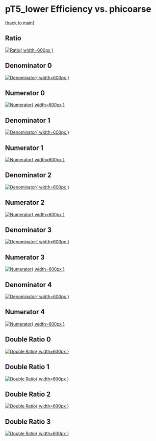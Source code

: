 # pT5_lower Efficiency vs. phicoarse

[[back to main](./)]



## Ratio

[![Ratio](../mtv/var/pT5_lower_xtr_321_1_eff_phicoarse.png){ width=600px }](../mtv/var/pT5_lower_xtr_321_1_eff_phicoarse.pdf)

## Denominator 0

[![Denominator](../mtv/den/pT5_lower_xtr_321_1_eff_phicoarse_den0.png){ width=600px }](../mtv/den/pT5_lower_xtr_321_1_eff_phicoarse_den0.pdf)

## Numerator 0

[![Numerator](../mtv/num/pT5_lower_xtr_321_1_eff_phicoarse_num0.png){ width=600px }](../mtv/num/pT5_lower_xtr_321_1_eff_phicoarse_num0.pdf)

## Denominator 1

[![Denominator](../mtv/den/pT5_lower_xtr_321_1_eff_phicoarse_den1.png){ width=600px }](../mtv/den/pT5_lower_xtr_321_1_eff_phicoarse_den1.pdf)

## Numerator 1

[![Numerator](../mtv/num/pT5_lower_xtr_321_1_eff_phicoarse_num1.png){ width=600px }](../mtv/num/pT5_lower_xtr_321_1_eff_phicoarse_num1.pdf)

## Denominator 2

[![Denominator](../mtv/den/pT5_lower_xtr_321_1_eff_phicoarse_den2.png){ width=600px }](../mtv/den/pT5_lower_xtr_321_1_eff_phicoarse_den2.pdf)

## Numerator 2

[![Numerator](../mtv/num/pT5_lower_xtr_321_1_eff_phicoarse_num2.png){ width=600px }](../mtv/num/pT5_lower_xtr_321_1_eff_phicoarse_num2.pdf)

## Denominator 3

[![Denominator](../mtv/den/pT5_lower_xtr_321_1_eff_phicoarse_den3.png){ width=600px }](../mtv/den/pT5_lower_xtr_321_1_eff_phicoarse_den3.pdf)

## Numerator 3

[![Numerator](../mtv/num/pT5_lower_xtr_321_1_eff_phicoarse_num3.png){ width=600px }](../mtv/num/pT5_lower_xtr_321_1_eff_phicoarse_num3.pdf)

## Denominator 4

[![Denominator](../mtv/den/pT5_lower_xtr_321_1_eff_phicoarse_den4.png){ width=600px }](../mtv/den/pT5_lower_xtr_321_1_eff_phicoarse_den4.pdf)

## Numerator 4

[![Numerator](../mtv/num/pT5_lower_xtr_321_1_eff_phicoarse_num4.png){ width=600px }](../mtv/num/pT5_lower_xtr_321_1_eff_phicoarse_num4.pdf)

## Double Ratio 0

[![Double Ratio](../mtv/ratio/pT5_lower_xtr_321_1_eff_phicoarse_ratio0.png){ width=600px }](../mtv/ratio/pT5_lower_xtr_321_1_eff_phicoarse_ratio0.pdf)

## Double Ratio 1

[![Double Ratio](../mtv/ratio/pT5_lower_xtr_321_1_eff_phicoarse_ratio1.png){ width=600px }](../mtv/ratio/pT5_lower_xtr_321_1_eff_phicoarse_ratio1.pdf)

## Double Ratio 2

[![Double Ratio](../mtv/ratio/pT5_lower_xtr_321_1_eff_phicoarse_ratio2.png){ width=600px }](../mtv/ratio/pT5_lower_xtr_321_1_eff_phicoarse_ratio2.pdf)

## Double Ratio 3

[![Double Ratio](../mtv/ratio/pT5_lower_xtr_321_1_eff_phicoarse_ratio3.png){ width=600px }](../mtv/ratio/pT5_lower_xtr_321_1_eff_phicoarse_ratio3.pdf)

